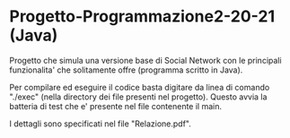 # Progetto-Programmazione2-20-21 (Java)
Progetto che simula una versione base di Social Network con le principali funzionalita' che solitamente offre (programma scritto in Java).

Per compilare ed eseguire il codice basta digitare da linea di comando "./exec" (nella directory dei file presenti nel progetto).
Questo avvia la batteria di test che e' presente nel file contenente il main.

I dettagli sono specificati nel file "Relazione.pdf".
